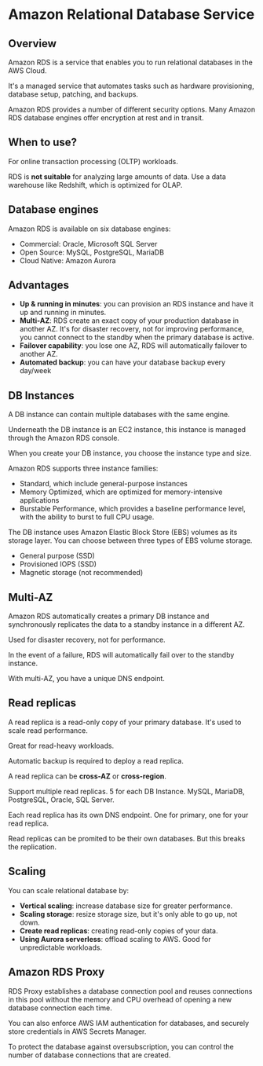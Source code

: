 # Amazon Relational Database Service

## Overview

Amazon RDS is a service that enables you to run relational databases in the AWS Cloud.

It's a managed service that automates tasks such as hardware provisioning, database setup, patching, and backups.

Amazon RDS provides a number of different security options. Many Amazon RDS database engines offer encryption at rest and in transit.


## When to use?

For online transaction processing (OLTP) workloads.

RDS is **not suitable** for analyzing large amounts of data. Use a data warehouse like Redshift, which is optimized for OLAP.


## Database engines

Amazon RDS is available on six database engines:

- Commercial: Oracle, Microsoft SQL Server
- Open Source: MySQL, PostgreSQL, MariaDB
- Cloud Native: Amazon Aurora


## Advantages

- **Up & running in minutes**: you can provision an RDS instance and have it up and running in minutes.
- **Multi-AZ**: RDS create an exact copy of your production database in another AZ. It's for disaster recovery, not for improving performance, you cannot connect to the standby when the primary database is active.
- **Failover capability**: you lose one AZ, RDS will automatically failover to another AZ.
- **Automated backup**: you can have your database backup every day/week


## DB Instances

A DB instance can contain multiple databases with the same engine.

Underneath the DB instance is an EC2 instance, this instance is managed through the Amazon RDS console.

When you create your DB instance, you choose the instance type and size.

Amazon RDS supports three instance families:

- Standard, which include general-purpose instances
- Memory Optimized, which are optimized for memory-intensive applications
- Burstable Performance, which provides a baseline performance level, with the ability to burst to full CPU usage.

The DB instance uses Amazon Elastic Block Store (EBS) volumes as its storage layer. You can choose between three types of EBS volume storage.

- General purpose (SSD)
- Provisioned IOPS (SSD)
- Magnetic storage (not recommended)


## Multi-AZ

Amazon RDS automatically creates a primary DB instance and synchronously replicates the data to a standby instance in a different AZ.

Used for disaster recovery, not for performance.

In the event of a failure, RDS will automatically fail over to the standby instance.

With multi-AZ, you have a unique DNS endpoint.


## Read replicas

A read replica is a read-only copy of your primary database. It's used to scale read performance.

Great for read-heavy workloads.

Automatic backup is required to deploy a read replica.

A read replica can be **cross-AZ** or **cross-region**.

Support multiple read replicas. 5 for each DB Instance. MySQL, MariaDB, PostgreSQL, Oracle, SQL Server.

Each read replica has its own DNS endpoint. One for primary, one for your read replica.

Read replicas can be promited to be their own databases. But this breaks the replication.


## Scaling

You can scale relational database by:
- **Vertical scaling**: increase database size for greater performance.
- **Scaling storage**: resize storage size, but it's only able to go up, not down.
- **Create read replicas**: creating read-only copies of your data.
- **Using Aurora serverless**: offload scaling to AWS. Good for unpredictable workloads.


## Amazon RDS Proxy

RDS Proxy establishes a database connection pool and reuses connections in this pool without the memory and CPU overhead of opening a new database connection each time.

You can also enforce AWS IAM authentication for databases, and securely store credentials in AWS Secrets Manager.

To protect the database against oversubscription, you can control the number of database connections that are created.